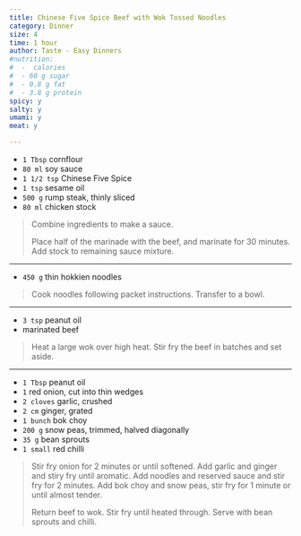 ```yaml
---
title: Chinese Five Spice Beef with Wok Tossed Noodles
category: Dinner
size: 4
time: 1 hour
author: Taste - Easy Dinners
#nutrition:
#  -  calories
#  - 60 g sugar
#  - 0.8 g fat
#  - 3.8 g protein
spicy: y
salty: y
umami: y
meat: y

---
```


* `1 Tbsp` cornflour
* `80 ml` soy sauce
* `1 1/2 tsp` Chinese Five Spice
* `1 tsp` sesame oil
* `500 g` rump steak, thinly sliced
* `80 ml` chicken stock

> Combine ingredients to make a sauce. 
>
> Place half of the marinade with the beef, and marinate for 30 minutes. Add stock to remaining sauce mixture.

---

* `450 g` thin hokkien noodles

> Cook noodles following packet instructions. Transfer to a bowl.

---

* `3 tsp` peanut oil
* marinated beef

> Heat a large wok over high heat. Stir fry the beef in batches and set aside.

---

* `1 Tbsp` peanut oil
* `1` red onion, cut into thin wedges
* `2 cloves` garlic, crushed
* `2 cm` ginger, grated
* `1 bunch` bok choy
* `200 g` snow peas, trimmed, halved diagonally
* `35 g` bean sprouts
* `1 small` red chilli

> Stir fry onion  for 2 minutes or until softened. Add garlic and ginger and stiry fry until aromatic. Add noodles and reserved sauce and stir fry for 2 minutes. Add bok choy and snow peas, stir fry for 1 minute or until almost tender.
>
> Return beef to wok. Stir fry until heated through. Serve with bean sprouts and chilli. 